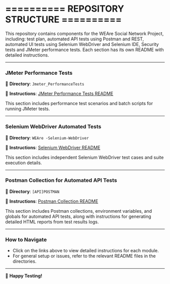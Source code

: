 ========== REPOSITORY STRUCTURE ==========
=

This repository contains components for the WEAre Social Network Project, including: test plan, automated API tests using Postman and REST, automated UI tests using Selenium WebDriver and Selenium IDE, Security tests and JMeter performance tests. Each section has its own README with detailed instructions.

---

### **JMeter Performance Tests**
📂 **Directory**: `Jmeter_PerformanceTests`

📄 **Instructions**: [JMeter Performance Tests README](https://github.com/A61-QA-Team-I/WEAre-Social-Network-Project/blob/main/Jmeter_PerformanceTests/README.md#-instructions-)

This section includes performance test scenarios and batch scripts for running JMeter tests.

---

### **Selenium WebDriver Automated Tests**
📂 **Directory**: `WEAre -Selenium-WebDriver`

📄 **Instructions**: [Selenium WebDriver README](https://github.com/A61-QA-Team-I/WEAre-Social-Network-Project/blob/main/WEAre%20-Selenium-WebDriver/README.md#-selenium-test-suite-)

This section includes independent Selenium WebDriver test cases and suite execution details.

---

### **Postman Collection for Automated API Tests**
📂 **Directory**: `[API]POSTMAN`

📄 **Instructions**: [Postman Collection README](https://github.com/A61-QA-Team-I/WEAre-Social-Network-Project/blob/main/%5BAPI%5DPOSTMAN/README.md#-postman-automation-testing-suite-)

This section includes Postman collections, environment variables, and globals for automated API tests, along with instructions for generating detailed HTML reports from test results logs.

---

### **How to Navigate**
- Click on the links above to view detailed instructions for each module.
- For general setup or issues, refer to the relevant README files in the directories.

---

🌟 **Happy Testing!**
